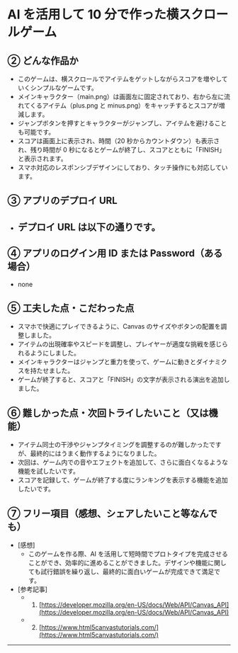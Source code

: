 # AI を活用して 10 分で作った横スクロールゲーム

## ② どんな作品か

- このゲームは、横スクロールでアイテムをゲットしながらスコアを増やしていくシンプルなゲームです。
- メインキャラクター（main.png）は画面左に固定されており、右から左に流れてくるアイテム（plus.png と minus.png）をキャッチするとスコアが増減します。
- ジャンプボタンを押すとキャラクターがジャンプし、アイテムを避けることも可能です。
- スコアは画面上に表示され、時間（20 秒からカウントダウン）も表示され、残り時間が 0 秒になるとゲームが終了し、スコアとともに「FINISH」と表示されます。
- スマホ対応のレスポンシブデザインにしており、タッチ操作にも対応しています。

## ③ アプリのデプロイ URL

- ## デプロイ URL は以下の通りです。

## ④ アプリのログイン用 ID または Password（ある場合）

- none

## ⑤ 工夫した点・こだわった点

- スマホで快適にプレイできるように、Canvas のサイズやボタンの配置を調整しました。
- アイテムの出現確率やスピードを調整し、プレイヤーが適度な挑戦を感じられるようにしました。
- メインキャラクターはジャンプと重力を使って、ゲームに動きとダイナミクスを持たせました。
- ゲームが終了すると、スコアと「FINISH」の文字が表示される演出を追加しました。

## ⑥ 難しかった点・次回トライしたいこと（又は機能）

- アイテム同士の干渉やジャンプタイミングを調整するのが難しかったですが、最終的にはうまく動作するようになりました。
- 次回は、ゲーム内での音やエフェクトを追加して、さらに面白くなるような機能を試したいです。
- スコアを記録して、ゲームが終了する度にランキングを表示する機能を追加したいです。

## ⑦ フリー項目（感想、シェアしたいこと等なんでも）

- [感想]
  - このゲームを作る際、AI を活用して短時間でプロトタイプを完成させることができ、効率的に進めることができました。デザインや機能に関しても試行錯誤を繰り返し、最終的に面白いゲームが完成できて満足です。
- [参考記事]
  - 1. [https://developer.mozilla.org/en-US/docs/Web/API/Canvas_API](https://developer.mozilla.org/en-US/docs/Web/API/Canvas_API)
  - 2. [https://www.html5canvastutorials.com/](https://www.html5canvastutorials.com/)

---
